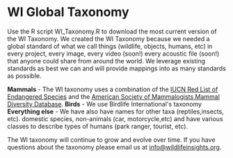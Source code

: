 # WI Global Taxonomy

Use the R script WI_Taxonomy.R to download the most current version of the WI Taxonomy. We created the WI Taxonomy because we needed a global standard of what we call things (wildlife, objects, humans, etc) in every project, every image, every video (soon!) every acoustic file (soon!) that anyone could share from around the world. We leverage existing standards as best we can and will provide mappings into as many standards as possible. 

**Mammals** - The WI taxonomy	uses a combination of the [IUCN Red List of Endangered Species](https://www.iucnredlist.org) and the [American Society of Mammalogists Mammal Diversity Database](https://mammaldiversity.org/). 
**Birds** - We use Birdlife International's taxonomy
**Everything else** - We have also have names for other taxa (reptiles,insects, etc). domestic species, non-animals (car, motorcycle,etc) and have various classes to describe types of humans (park ranger, tourist, etc). 

The WI taxonomy will continue to grow and evolve over time. If you have questions about the taxonomy please email us at info@wildlifeinsights.org.

